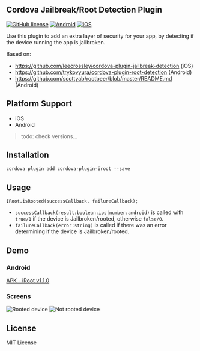 ## Cordova Jailbreak/Root Detection Plugin

[![GitHub license](https://img.shields.io/badge/license-MIT-blue.svg)](https://raw.githubusercontent.com/WuglyakBolgoink/cordova-plugin-iroot/master/LICENSE)
[![Android](https://img.shields.io/badge/android-success-green.svg)](https://shields.io)
[![iOS](https://img.shields.io/badge/iOS-success-green.svg)](https://shields.io)


Use this plugin to add an extra layer of security for your app, by detecting if the device running the app is jailbroken.

Based on:

- https://github.com/leecrossley/cordova-plugin-jailbreak-detection (iOS)
- https://github.com/trykovyura/cordova-plugin-root-detection (Android)
- https://github.com/scottyab/rootbeer/blob/master/README.md (Android)

## Platform Support

- iOS
- Android

> todo: check versions...

## Installation

```
cordova plugin add cordova-plugin-iroot --save
```


## Usage


```
IRoot.isRooted(successCallback, failureCallback);
```

- `successCallback(result:boolean:ios|number:android)` is called with `true/1` if the device is Jailbroken/rooted, otherwise `false/0`.
- `failureCallback(error:string)` is called if there was an error determining if the device is Jailbroken/rooted.


## Demo

### Android

[APK - iRoot v1.1.0](https://github.com/WuglyakBolgoink/cordova-plugin-iroot/raw/master/demo/android/iRoot_v1_1_0.apk)


### Screens

![Rooted device](https://github.com/WuglyakBolgoink/cordova-plugin-iroot/raw/master/demo/images/rooted.png "Rooted device")
![Not rooted device](https://github.com/WuglyakBolgoink/cordova-plugin-iroot/raw/master/demo/images/notrooted.png "Not rooted device")



## License

MIT License

